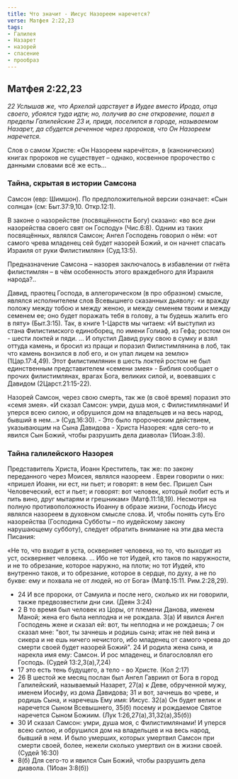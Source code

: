 ```yaml
---
title: Что значит - Иисус Назореем наречется?
verse: Матфея 2:22,23
tags: 
- Галилея
- Назарет
- назорей
- спасение
- прообраз
---
```


## Матфея 2:22,23

*22 Услышав же, что Архелай царствует в Иудее вместо Ирода, отца своего, убоялся туда идти; но, получив во сне откровение, пошел в пределы Галилейские 23 и, придя, поселился в городе, называемом Назарет, да сбудется реченное через пророков, что Он Назореем наречется.*

Слов о самом Христе: «Он Назореем наречётся», в (канонических) книгах пророков не существует – однако, косвенное пророчество с данными словами всё же есть…

### Тайна, скрытая в истории Самсона 

Самсон (евр: Шимшон). По предположительной версии означает: «Сын солнца» (см: Быт.37:9,10. Откр.12:1). 

В законе о назорействе (посвящённости Богу) сказано: «во все дни назорейства своего свят он Господу» (Чис.6:8). Одним из таких посвящённых, являлся Самсон; Ангел Господень говорил о нём: «от самого чрева младенец сей будет назорей Божий, и он начнет спасать Израиля от руки Филистимлян» (Суд.13:5). 

Предназначение Самсона – назорея заключалось в избавлении от гнёта филистимлян – в чём особенность этого враждебного для Израиля народа?.. 

Давид, праотец Господа, в аллегорическом (в про образном) смысле,  являлся исполнителем слов Всевышнего сказанных дьяволу: «и вражду положу между тобою и между женою, и между семенем твоим и между семенем ее; оно будет поражать тебя в голову, а ты будешь жалить его в пяту» (Быт.3:15). Так, в книге 1-Царств мы читаем: «И выступил из стана Филистимского единоборец, по имени Голиаф, из Гефа; ростом он - шести локтей и пяди. … И опустил Давид руку свою в сумку и взял оттуда камень, и бросил из пращи и поразил Филистимлянина в лоб, так что камень вонзился в лоб его, и он упал лицем на землю» (1Цар.17:4,49). Этот филистимлянин в шесть локтей ростом не был единственным представителем «семени змея» - Библия сообщает о прочих филистимлянах, врагах Бога, великих силой, и, воевавших с Давидом (2Царст.21:15-22). 

Назорей Самсон, через свою смерть, так же (в своё время) поразил это «семя змея».  «И сказал Самсон: умри, душа моя, с Филистимлянами! И уперся всею силою, и обрушился дом на владельцев и на весь народ, бывший в нем…» (Суд.16:30). - Это было пророческим действием, указывающим на Сына Давидова - Христа Назорея: «для сего-то и явился Сын Божий, чтобы разрушить дела диавола» (1Иоан.3:8). 

### Тайна галилейского Назорея

Представитель Христа, Иоанн Креститель, так же: по закону переданного через Моисея, являлся назореем . Евреи говорили о них: «пришел Иоанн, ни ест, ни пьет; и говорят: в нем бес.  Пришел Сын Человеческий, ест и пьет; и говорят: вот человек, который любит есть и пить вино, друг мытарям и грешникам» (Матф.11:18,19). Несмотря на полную противоположность Иоанну в образе жизни, Господь Иисус являлся назореем в духовном смысле слова. И, чтобы понять суть Его назорейства (Господина Субботы – по иудейскому закону нарушающему субботу), следует обратить внимание на эти два места Писания: 

«Не то, что входит в уста, оскверняет человека, но то, что выходит из уст, оскверняет человека. … Ибо не тот Иудей, кто таков по наружности, и не то обрезание, которое наружно, на плоти;  но тот Иудей, кто внутренно таков, и то обрезание, которое в сердце, по духу, а не по букве: ему и похвала не от людей, но от Бога»  (Матф.15:11. Рим.2:28,29). 

- 24 И все пророки, от Самуила и после него, сколько их ни говорили, также предвозвестили дни сии. (Деян 3:24)
- 2 В то время был человек из Цоры, от племени Данова, именем Маной; жена его была неплодна и не рождала. 3(а) И явился Ангел Господень жене и сказал ей: вот, ты неплодна и не рождаешь; 7 он сказал мне: "вот, ты зачнешь и родишь сына; итак не пей вина и сикера и не ешь ничего нечистого, ибо младенец от самого чрева до смерти своей будет назорей Божий". 24 И родила жена сына, и нарекла имя ему: Самсон. И рос  младенец, и благословлял его Господь. (Судей 13:2,3(а),7,24)
- 17 это есть тень будущего, а тело - во Христе. (Кол 2:17)
- 26 В шестой же месяц послан был Ангел Гавриил от Бога в город Галилейский, называемый Назарет, 27(а) к Деве, обрученной мужу, именем Иосифу, из дома Давидова; 31 и вот, зачнешь во чреве, и родишь Сына, и наречешь Ему имя: Иисус. 32(а) Он будет велик и наречется Сыном Всевышнего, 35(б) посему и рождаемое Святое наречется Сыном Божиим. (Лук 1:26,27(а),31,32(а),35(б))
- 30 И сказал Самсон: умри, душа моя, с Филистимлянами! И уперся всею силою, и обрушился дом на владельцев и на весь народ, бывший в нем. И было умерших, которых умертвил Самсон при смерти своей, более, нежели сколько умертвил он в жизни своей. (Судей 16:30)
- 8(б) Для сего-то и явился Сын Божий, чтобы разрушить дела диавола. (1Иоан 3:8(б))